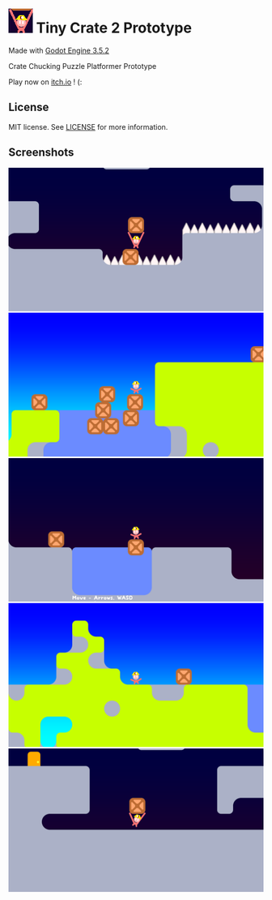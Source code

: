 # ![icon](media/image/icon/48.png) Tiny Crate 2 Prototype
Made with [Godot Engine 3.5.2](https://godotengine.org/)

Crate Chucking Puzzle Platformer Prototype

Play now on [itch.io](https://harmonyhoney.itch.io/tinycrate2) ! (:


## License
MIT license. See [LICENSE](LICENSE) for more information.

## Screenshots
![shot1](media/image/screens/1.png)
![shot2](media/image/screens/2.png)
![shot3](media/image/screens/3.png)
![shot4](media/image/screens/4.png)
![shot5](media/image/screens/5.png)